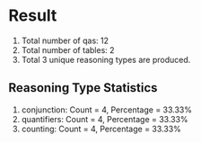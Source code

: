 # Result<br/>
1. Total number of qas: 12<br/>
2. Total number of tables: 2<br/>
3. Total 3 unique reasoning types are produced.<br/>
## **Reasoning Type Statistics**<br/>
1. conjunction: Count = 4, Percentage = 33.33%<br/>
2. quantifiers: Count = 4, Percentage = 33.33%<br/>
3. counting: Count = 4, Percentage = 33.33%<br/>
